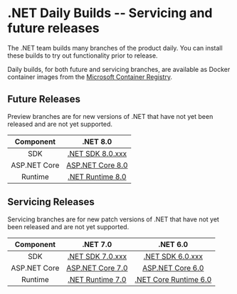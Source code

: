 # .NET Daily Builds -- Servicing and future releases

The .NET team builds many branches of the product daily. You can install these builds to try out functionality prior to release.

Daily builds, for both future and servicing branches, are available as Docker container images from the [Microsoft Container Registry](https://hub.docker.com/_/microsoft-dotnet-nightly/).

## Future Releases

Preview branches are for new versions of .NET that have not yet been released and are not yet supported.

|Component|.NET 8.0|
|:------:|:------:|
|SDK|[.NET SDK 8.0.xxx](https://github.com/dotnet/installer/blob/main/README.md#installers-and-binaries) |
|ASP.NET Core|[ASP.NET Core 8.0](https://github.com/dotnet/aspnetcore/blob/main/docs/DailyBuilds.md) |
|Runtime|[.NET Runtime 8.0](https://github.com/dotnet/runtime/blob/main/docs/project/dogfooding.md) |

## Servicing Releases

Servicing branches are for new patch versions of .NET that have not yet been released and are not yet supported.

|Component|.NET 7.0|.NET 6.0|
|:------:|:------:|:------: |
|SDK|[.NET SDK 7.0.xxx](https://github.com/dotnet/installer/blob/main/README.md#installers-and-binaries)|[.NET SDK 6.0.xxx](https://github.com/dotnet/installer/blob/main/README.md#installers-and-binaries)|
|ASP.NET Core|[ASP.NET Core 7.0](https://github.com/dotnet/aspnetcore/blob/main/docs/DailyBuilds.md)|[ASP.NET Core 6.0](https://github.com/dotnet/aspnetcore/blob/main/docs/DailyBuilds.md)|
|Runtime|[.NET Runtime 7.0](https://github.com/dotnet/runtime/blob/main/docs/project/dogfooding.md)|[.NET Core Runtime 6.0](https://github.com/dotnet/runtime/blob/main/docs/project/dogfooding.md)|
